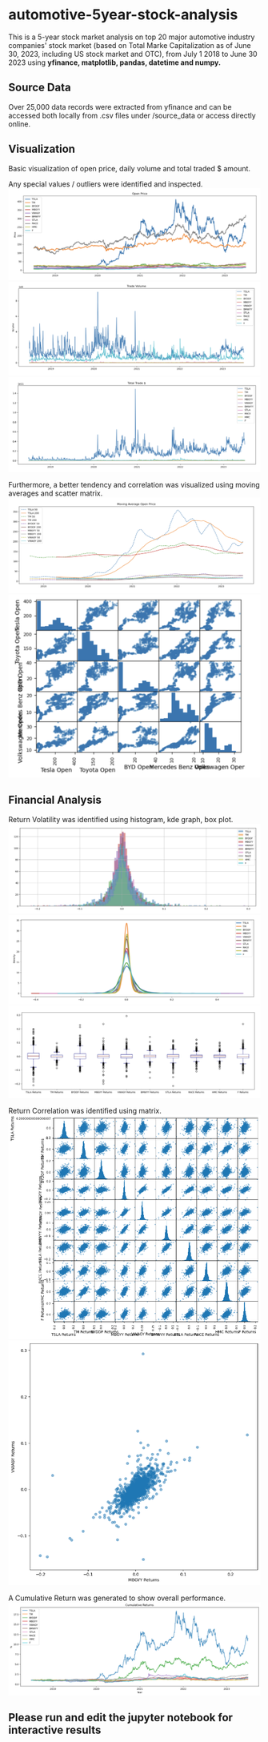 # automotive-5year-stock-analysis

This is a 5-year stock market analysis on top 20 major automotive industry companies' stock market (based on Total Marke Capitalization as of June 30, 2023, including US stock market and OTC), from July 1 2018 to June 30 2023 using <b> yfinance, matplotlib, pandas, datetime and numpy.</b>

## Source Data
Over 25,000 data records were extracted from yfinance and can be accessed both locally from .csv files under /source_data or access directly online.

## Visualization
Basic visualization of open price, daily volume and total traded $ amount.

Any special values / outliers were identified and inspected.
![Open Price](image.png)
![Trade Volume](image-1.png)
![Total Traded](image-2.png)

Furthermore, a better tendency and correlation was visualized using moving averages and scatter matrix.
![Alt text](image-3.png)
![Alt text](image-4.png)

## Financial Analysis 
Return Volatility was identified using histogram, kde graph, box plot.
![Alt text](image-5.png)
![Alt text](image-6.png)
![Alt text](image-7.png)

Return Correlation was identified using matrix.
![Alt text](image-8.png)
![Alt text](image-9.png)

A Cumulative Return was generated to show overall performance.
![Alt text](image-10.png)

## Please run and edit the jupyter notebook for interactive results